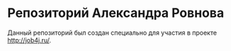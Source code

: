 # Репозиторий Александра Ровнова

Данный репозиторий был создан специально для участия в проекте http://job4j.ru/.


